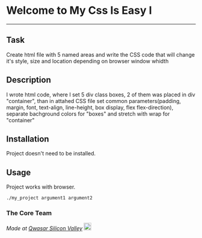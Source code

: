 # Welcome to My Css Is Easy I
***

## Task
Create html file with 5 named areas and write the CSS code that will change it's style, size and location depending on browser window whidth

## Description
I wrote html code, where I set 5 div class boxes, 2 of them was placed in div "container", than in attahed CSS file set common parameters(padding, margin, font, text-align, line-height, box display, flex flex-direction), separate bachground colors for "boxes" and stretch with wrap for "container"

## Installation
Project doesn't need to be installed.

## Usage
Project works with browser.
```
./my_project argument1 argument2
```

### The Core Team


<span><i>Made at <a href='https://qwasar.io'>Qwasar Silicon Valley</a></i></span>
<span><img alt='Qwasar Silicon Valley Logo' src='https://storage.googleapis.com/qwasar-public/qwasar-logo_50x50.png' width='20px'></span>
